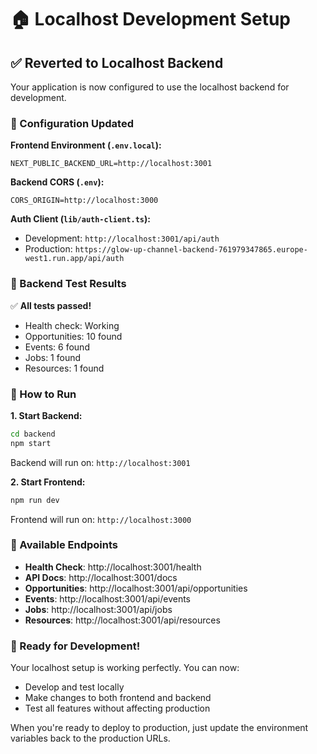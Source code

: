 # 🏠 Localhost Development Setup

## ✅ Reverted to Localhost Backend

Your application is now configured to use the localhost backend for development.

### 🔧 Configuration Updated

**Frontend Environment (`.env.local`):**
```env
NEXT_PUBLIC_BACKEND_URL=http://localhost:3001
```

**Backend CORS (`.env`):**
```env
CORS_ORIGIN=http://localhost:3000
```

**Auth Client (`lib/auth-client.ts`):**
- Development: `http://localhost:3001/api/auth`
- Production: `https://glow-up-channel-backend-761979347865.europe-west1.run.app/api/auth`

### 🧪 Backend Test Results

✅ **All tests passed!**
- Health check: Working
- Opportunities: 10 found
- Events: 6 found  
- Jobs: 1 found
- Resources: 1 found

### 🚀 How to Run

**1. Start Backend:**
```bash
cd backend
npm start
```
Backend will run on: `http://localhost:3001`

**2. Start Frontend:**
```bash
npm run dev
```
Frontend will run on: `http://localhost:3000`

### 🔗 Available Endpoints

- **Health Check**: http://localhost:3001/health
- **API Docs**: http://localhost:3001/docs
- **Opportunities**: http://localhost:3001/api/opportunities
- **Events**: http://localhost:3001/api/events
- **Jobs**: http://localhost:3001/api/jobs
- **Resources**: http://localhost:3001/api/resources

### 🎯 Ready for Development!

Your localhost setup is working perfectly. You can now:
- Develop and test locally
- Make changes to both frontend and backend
- Test all features without affecting production

When you're ready to deploy to production, just update the environment variables back to the production URLs.
